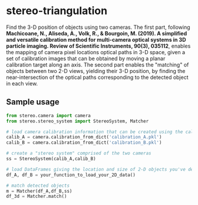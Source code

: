 # stereo-triangulation
Find the 3-D position of objects using two cameras. The first part, following **Machicoane, N., Aliseda, A., Volk, R., & Bourgoin, M. (2019). A simplified and versatile calibration method for multi-camera optical systems in 3D particle imaging. Review of Scientific Instruments, 90(3), 035112**, enables the mapping of camera pixel locations optical paths in 3-D space, given a set of calibration images that can be obtained by moving a planar calibration target along an axis. The second part enables the "matching" of objects between two 2-D views, yielding their 3-D position, by finding the near-intersection of the optical paths corresponding to the detected object in each view.

## Sample usage

```python
from stereo.camera import camera
from stereo.stereo_system import StereoSystem, Matcher

# load camera calibration information that can be created using the calibration GUI
calib_A = camera.calibration_from_dict('calibration_A.pkl')
calib_B = camera.calibration_from_dict('calibration_B.pkl')

# create a "stereo system" comprised of the two cameras
ss = StereoSystem(calib_A,calib_B)

# load DataFrames giving the location and size of 2-D objects you've detected in each view
df_A, df_B = your_function_to_load_your_2D_data()

# match detected objects
m = Matcher(df_A,df_B,ss)
df_3d = Matcher.match()
```